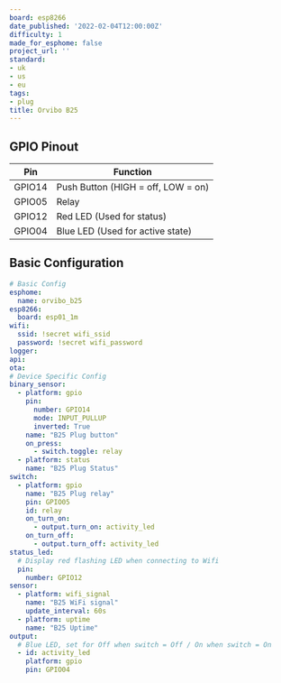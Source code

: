 ```yaml
---
board: esp8266
date_published: '2022-02-04T12:00:00Z'
difficulty: 1
made_for_esphome: false
project_url: ''
standard:
- uk
- us
- eu
tags:
- plug
title: Orvibo B25
---
```


## GPIO Pinout

| Pin    | Function                           |
| ------ | ---------------------------------- |
| GPIO14 | Push Button (HIGH = off, LOW = on) |
| GPIO05 | Relay                              |
| GPIO12 | Red LED (Used for status)          |
| GPIO04 | Blue LED (Used for active state)   |

## Basic Configuration

```yaml
# Basic Config
esphome:
  name: orvibo_b25
esp8266:
  board: esp01_1m
wifi:
  ssid: !secret wifi_ssid
  password: !secret wifi_password
logger:
api:
ota:
# Device Specific Config
binary_sensor:
  - platform: gpio
    pin:
      number: GPIO14
      mode: INPUT_PULLUP
      inverted: True
    name: "B25 Plug button"
    on_press:
      - switch.toggle: relay
  - platform: status
    name: "B25 Plug Status"
switch:
  - platform: gpio
    name: "B25 Plug relay"
    pin: GPIO05
    id: relay
    on_turn_on:
      - output.turn_on: activity_led
    on_turn_off:
      - output.turn_off: activity_led
status_led:
  # Display red flashing LED when connecting to Wifi
  pin:
    number: GPIO12
sensor:
  - platform: wifi_signal
    name: "B25 WiFi signal"
    update_interval: 60s
  - platform: uptime
    name: "B25 Uptime"
output:
  # Blue LED, set for Off when switch = Off / On when switch = On
  - id: activity_led
    platform: gpio
    pin: GPIO04
```